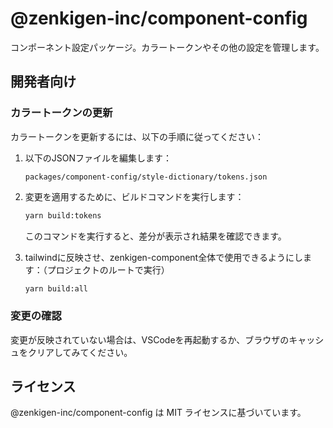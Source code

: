 # @zenkigen-inc/component-config

コンポーネント設定パッケージ。カラートークンやその他の設定を管理します。

## 開発者向け

### カラートークンの更新

カラートークンを更新するには、以下の手順に従ってください：

1. 以下のJSONファイルを編集します：

   ```
   packages/component-config/style-dictionary/tokens.json
   ```

2. 変更を適用するために、ビルドコマンドを実行します：

   ```bash
   yarn build:tokens
   ```

   このコマンドを実行すると、差分が表示され結果を確認できます。

3. tailwindに反映させ、zenkigen-component全体で使用できるようにします：（プロジェクトのルートで実行）
   ```bash
   yarn build:all
   ```

### 変更の確認

変更が反映されていない場合は、VSCodeを再起動するか、ブラウザのキャッシュをクリアしてみてください。

## ライセンス

@zenkigen-inc/component-config は MIT ライセンスに基づいています。
